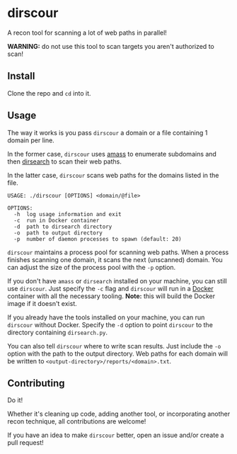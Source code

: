 # dirscour

A recon tool for scanning a lot of web paths in parallel!

**WARNING:** do not use this tool to scan targets you aren't authorized to scan!

## Install

Clone the repo and `cd` into it.

## Usage

The way it works is you pass `dirscour` a domain or a file containing 1 domain per line.

In the former case, `dirscour` uses [amass](https://github.com/OWASP/Amass) to enumerate subdomains and then [dirsearch](https://github.com/maurosoria/dirsearch) to scan their web paths.

In the latter case, `dirscour` scans web paths for the domains listed in the file.

```
USAGE: ./dirscour [OPTIONS] <domain/@file>

OPTIONS:
  -h  log usage information and exit
  -c  run in Docker container
  -d  path to dirsearch directory
  -o  path to output directory
  -p  number of daemon processes to spawn (default: 20)
```

`dirscour` maintains a process pool for scanning web paths. When a process finishes scanning one domain, it scans the next (unscanned) domain. You can adjust the size of the process pool with the `-p` option.

If you don't have `amass` or `dirsearch` installed on your machine, you can still use `dirscour`. Just specify the `-c` flag and `dirscour` will run in a [Docker](https://docs.docker.com/get-docker/) container with all the necessary tooling. **Note:** this will build the Docker image if it doesn't exist.

If you already have the tools installed on your machine, you can run `dirscour` without Docker. Specify the `-d` option to point `dirscour` to the directory containing `dirsearch.py`.

You can also tell `dirscour` where to write scan results. Just include the `-o` option with the path to the output directory. Web paths for each domain will be written to `<output-directory>/reports/<domain>.txt`.

## Contributing

Do it!

Whether it's cleaning up code, adding another tool, or incorporating another recon technique, all contributions are welcome!

If you have an idea to make `dirscour` better, open an issue and/or create a pull request!

